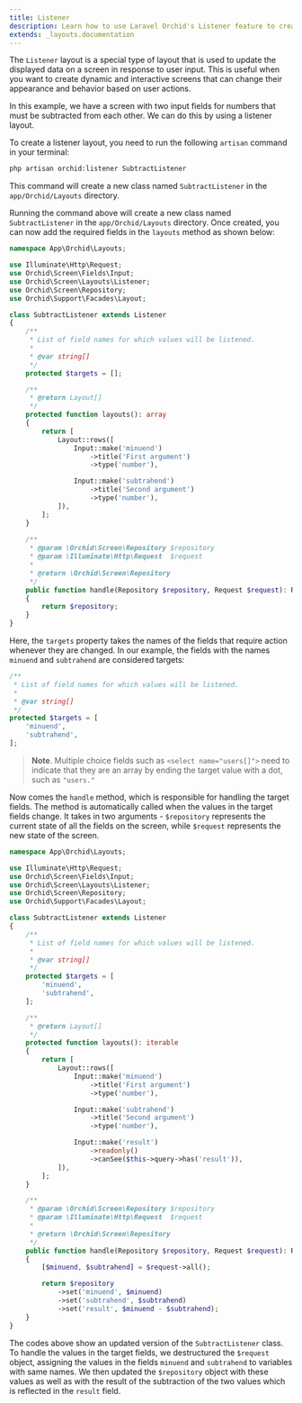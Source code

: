 ```yaml
---
title: Listener
description: Learn how to use Laravel Orchid's Listener feature to create dynamic pages with real-time data. Explore the various options available to customize your listener and keep your application up-to-date with the latest information.
extends: _layouts.documentation
---
```



The `Listener` layout is a special type of layout that is used to update the displayed data on a screen in response to user input. This is useful when you want to create dynamic and interactive screens that can change their appearance and behavior based on user actions.

In this example, we have a screen with two input fields for numbers that must be subtracted from each other. We can do this by using a listener layout.

To create a listener layout, you need to run the following `artisan` command in your terminal:

```php
php artisan orchid:listener SubtractListener
```

This command will create a new class named `SubtractListener` in the `app/Orchid/Layouts` directory. 

Running the command above will create a new class named `SubtractListener` in the `app/Orchid/Layouts` directory. 
Once created, you can now add the required fields in the `layouts` method as shown below:


```php
namespace App\Orchid\Layouts;

use Illuminate\Http\Request;
use Orchid\Screen\Fields\Input;
use Orchid\Screen\Layouts\Listener;
use Orchid\Screen\Repository;
use Orchid\Support\Facades\Layout;

class SubtractListener extends Listener
{
    /**
     * List of field names for which values will be listened.
     *
     * @var string[]
     */
    protected $targets = [];

    /**
     * @return Layout[]
     */
    protected function layouts(): array
    {
        return [
            Layout::rows([
                Input::make('minuend')
                    ->title('First argument')
                    ->type('number'),

                Input::make('subtrahend')
                    ->title('Second argument')
                    ->type('number'),
            ]),
        ];
    }
    
    /**
     * @param \Orchid\Screen\Repository $repository
     * @param \Illuminate\Http\Request  $request
     *
     * @return \Orchid\Screen\Repository
     */
    public function handle(Repository $repository, Request $request): Repository
    {
        return $repository;
    }
}
```

Here, the `targets` property takes the names of the fields that require action whenever they are changed.
In our example, the fields with the names `minuend` and `subtrahend` are considered targets:
```php
/**
 * List of field names for which values will be listened.
 *
 * @var string[]
 */
protected $targets = [
    'minuend',
    'subtrahend',
];
```

> **Note**. Multiple choice fields such as `<select name="users[]">` need to indicate that they are an array by ending the target value with a dot, such as `"users."`


Now comes the `handle` method, which is responsible for handling the target fields. The method is automatically called when the values in the target fields change. 
It takes in two arguments - `$repository` represents the current state of all the fields on the screen, while `$request` represents the new state of the screen.

```php
namespace App\Orchid\Layouts;

use Illuminate\Http\Request;
use Orchid\Screen\Fields\Input;
use Orchid\Screen\Layouts\Listener;
use Orchid\Screen\Repository;
use Orchid\Support\Facades\Layout;

class SubtractListener extends Listener
{
    /**
     * List of field names for which values will be listened.
     *
     * @var string[]
     */
    protected $targets = [
        'minuend',
        'subtrahend',
    ];

    /**
     * @return Layout[]
     */
    protected function layouts(): iterable
    {
        return [
            Layout::rows([
                Input::make('minuend')
                    ->title('First argument')
                    ->type('number'),

                Input::make('subtrahend')
                    ->title('Second argument')
                    ->type('number'),

                Input::make('result')
                    ->readonly()
                    ->canSee($this->query->has('result')),
            ]),
        ];
    }

    /**
     * @param \Orchid\Screen\Repository $repository
     * @param \Illuminate\Http\Request  $request
     *
     * @return \Orchid\Screen\Repository
     */
    public function handle(Repository $repository, Request $request): Repository
    {
        [$minuend, $subtrahend] = $request->all();

        return $repository
            ->set('minuend', $minuend)
            ->set('subtrahend', $subtrahend)
            ->set('result', $minuend - $subtrahend);
    }
}
```

The codes above show an updated version of the `SubtractListener` class. To handle the values in the target fields, we destructured the `$request` object, assigning the values in the fields `minuend` and `subtrahend` to variables with same names. We then updated the `$repository` object with these values as well as with the result of the subtraction of the two values which is reflected in the `result` field.
